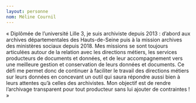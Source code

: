 ```yaml
---
layout: personne
nom: Méline Cournil
---
```


« Diplômée de l’université Lille 3, je suis archiviste depuis 2013 : d’abord aux archives départementales des Hauts-de-Seine puis à la mission archives des ministères sociaux depuis 2018. Mes missions se sont toujours articulées autour de la relation avec les directions métiers, les services producteurs de documents et données, et de leur accompagnement vers une meilleure gestion et conservation de leurs données et documents. Ce défi me permet donc de continuer à faciliter le travail des directions métiers sur leurs données en concevant un outil qui saura répondre aussi bien à leurs attentes qu’à celles des archivistes. Mon objectif est de rendre l’archivage transparent pour tout producteur sans lui ajouter de contraintes ! »
